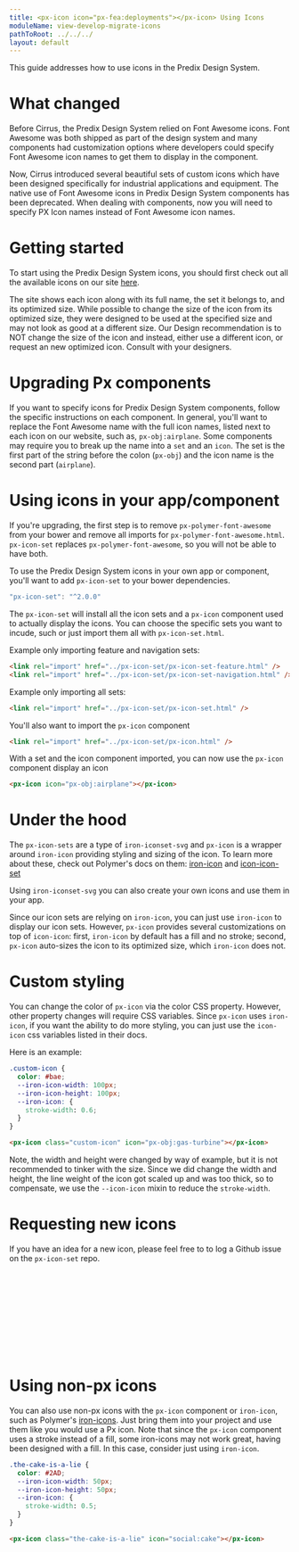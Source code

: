```yaml
---
title: <px-icon icon="px-fea:deployments"></px-icon> Using Icons
moduleName: view-develop-migrate-icons
pathToRoot: ../../../
layout: default
---
```


This guide addresses how to use icons in the Predix Design System.

# <px-icon icon="px-fea:alerts"></px-icon> What changed
Before Cirrus, the Predix Design System relied on Font Awesome icons. Font Awesome was both shipped as part of the design system and many components had customization options where developers could specify Font Awesome icon names to get them to display in the component.

Now, Cirrus introduced several beautiful sets of custom icons which have been designed specifically for industrial applications and equipment. The native use of Font Awesome icons in Predix Design System components has been deprecated. When dealing with components, now you will need to specify PX Icon names instead of Font Awesome icon names.

<div class="guidelines">
  <px-icon icon="px-obj:rail-yard"></px-icon>
  <px-icon icon="px-obj:rail-yard"></px-icon>
  <px-icon icon="px-obj:rail-yard"></px-icon>
  <px-icon icon="px-obj:rail-yard"></px-icon>
  <px-icon icon="px-obj:rail-yard"></px-icon>
  <px-icon icon="px-obj:rail-yard"></px-icon>
  <px-icon icon="px-obj:rail-yard"></px-icon>
  <px-icon icon="px-obj:rail-yard"></px-icon>
  <px-icon icon="px-obj:rail-yard"></px-icon>
  <px-icon icon="px-obj:rail-yard"></px-icon>
  <px-icon icon="px-obj:rail-yard"></px-icon>
  <px-icon icon="px-obj:rail-yard"></px-icon>
  <px-icon icon="px-obj:rail-yard"></px-icon>
  <px-icon icon="px-obj:rail-yard"></px-icon>
  <px-icon icon="px-obj:rail-yard"></px-icon>
  <px-icon icon="px-obj:rail-yard"></px-icon>
  <px-icon icon="px-obj:rail-yard"></px-icon>
  <px-icon icon="px-obj:rail-yard"></px-icon>
  <px-icon icon="px-obj:rail-yard"></px-icon>
  <px-icon icon="px-obj:rail-yard"></px-icon>
  <px-icon icon="px-obj:rail-yard"></px-icon>
  <px-icon icon="px-obj:locomotive"></px-icon>
</div>

# <px-icon icon="px-fea:home"></px-icon> Getting started
To start using the Predix Design System icons, you should first check out all the available icons on our site [here](https://www.predix-ui.com/#/elements/px-icon-set).

The site shows each icon along with its full name, the set it belongs to, and its optimized size. While possible to change the size of the icon from its optimized size, they were designed to be used at the specified size and may not look as good at a different size. Our Design recommendation is to NOT change the size of the icon and instead, either use a different icon, or request an new optimized icon. Consult with your designers.

# <px-icon icon="px-fea:microservice"></px-icon> Upgrading Px components
If you want to specify icons for Predix Design System components, follow the specific instructions on each component. In general, you'll want to replace the Font Awesome name with the full icon names, listed next to each icon on our website, such as, `px-obj:airplane`. Some components may require you to break up the name into a `set` and an `icon`. The set is the first part of the string before the colon (`px-obj`) and the icon name is the second part (`airplane`).

# <px-icon icon="px-fea:products"></px-icon> Using icons in your app/component
If you're upgrading, the first step is to remove `px-polymer-font-awesome` from your bower and remove all imports for `px-polymer-font-awesome.html`. `px-icon-set` replaces `px-polymer-font-awesome`, so you will not be able to have both.

To use the Predix Design System icons in your own app or component, you'll want to add `px-icon-set` to your bower dependencies.

``` js
"px-icon-set": "^2.0.0"
```

The `px-icon-set` will install all the icon sets and a `px-icon` component used to actually display the icons. You can choose the specific sets you want to incude, such or just import them all with `px-icon-set.html`.

Example only importing feature and navigation sets:
```html
<link rel="import" href="../px-icon-set/px-icon-set-feature.html" />
<link rel="import" href="../px-icon-set/px-icon-set-navigation.html" />
```

Example only importing all sets:
```html
<link rel="import" href="../px-icon-set/px-icon-set.html" />
```

You'll also want to import the `px-icon` component
```html
<link rel="import" href="../px-icon-set/px-icon.html" />
```

With a set and the icon component imported, you can now use the `px-icon` component display an icon <px-icon icon="px-obj:airplane"></px-icon>
```html
<px-icon icon="px-obj:airplane"></px-icon>
```

# <px-icon icon="px-obj:automobile"></px-icon> Under the hood
The `px-icon-sets` are a type of `iron-iconset-svg` and `px-icon` is a wrapper around `iron-icon` providing styling and sizing of the icon. To learn more about these, check out Polymer's docs on them: [iron-icon](https://www.webcomponents.org/element/PolymerElements/iron-icon/) and [icon-icon-set](https://www.webcomponents.org/element/PolymerElements/iron-iconset-svg)

Using `iron-iconset-svg` you can also create your own icons and use them in your app.

Since our icon sets are relying on `iron-icon`, you can just use `iron-icon` to display our icon sets. However, `px-icon` provides several customizations on top of `icon-icon`: first, `iron-icon` by default has a fill and no stroke; second, `px-icon` auto-sizes the icon to its optimized size, which `iron-icon` does not.

<style>
.custom-styling {
  color: #fdc52e;
  --iron-icon-width: 28px;
  --iron-icon-height: 28px;
  --iron-icon: {
    stroke-width: 0.75;
  }
}
</style>
# <px-icon class="custom-styling" icon="px-utl:edit"></px-icon> Custom styling
You can change the color of `px-icon` via the color CSS property. However, other property changes will require CSS variables. Since `px-icon` uses `iron-icon`, if you want the ability to do more styling, you can just use the `icon-icon` css variables listed in their docs.

Here is an example:
<style>
.custom-icon {
  color: #bae;
  --iron-icon-width: 100px;
  --iron-icon-height: 100px;
  --iron-icon: {
    stroke-width: 0.6;
  }
}
</style>
<px-icon class="custom-icon" icon="px-obj:gas-turbine"></px-icon>
```css
.custom-icon {
  color: #bae;
  --iron-icon-width: 100px;
  --iron-icon-height: 100px;
  --iron-icon: {
    stroke-width: 0.6;
  }
}
```
```html
<px-icon class="custom-icon" icon="px-obj:gas-turbine"></px-icon>
```

Note, the width and height were changed by way of example, but it is not recommended to tinker with the size. Since we did change the width and height, the line weight of the icon got scaled up and was too thick, so to compensate, we use the `--icon-icon` mixin to reduce the `stroke-width`.

# <px-icon icon="px-obj:imaging-machine"></px-icon> Requesting new icons
If you have an idea for a new icon, please feel free to to log a Github issue on the `px-icon-set` repo.

<!--
should link to the social icons set, but cheating to avoid a) adding as a dependency for this one silly demo, 2) setting up a CDN that may or may not be reliable, 3) path issues with their links if I did do a CDN.

blatantly stolen from : https://github.com/PolymerElements/iron-icons/blob/master/social-icons.html
-->
<!--
@license
Copyright (c) 2014 The Polymer Project Authors. All rights reserved.
This code may only be used under the BSD style license found at http://polymer.github.io/LICENSE.txt
The complete set of authors may be found at http://polymer.github.io/AUTHORS.txt
The complete set of contributors may be found at http://polymer.github.io/CONTRIBUTORS.txt
Code distributed by Google as part of the polymer project is also
subject to an additional IP rights grant found at http://polymer.github.io/PATENTS.txt
-->
<iron-iconset-svg name="social" size="24">
<svg><defs>
<g id="cake"><path d="M12 6c1.11 0 2-.9 2-2 0-.38-.1-.73-.29-1.03L12 0l-1.71 2.97c-.19.3-.29.65-.29 1.03 0 1.1.9 2 2 2zm4.6 9.99l-1.07-1.07-1.08 1.07c-1.3 1.3-3.58 1.31-4.89 0l-1.07-1.07-1.09 1.07C6.75 16.64 5.88 17 4.96 17c-.73 0-1.4-.23-1.96-.61V21c0 .55.45 1 1 1h16c.55 0 1-.45 1-1v-4.61c-.56.38-1.23.61-1.96.61-.92 0-1.79-.36-2.44-1.01zM18 9h-5V7h-2v2H6c-1.66 0-3 1.34-3 3v1.54c0 1.08.88 1.96 1.96 1.96.52 0 1.02-.2 1.38-.57l2.14-2.13 2.13 2.13c.74.74 2.03.74 2.77 0l2.14-2.13 2.13 2.13c.37.37.86.57 1.38.57 1.08 0 1.96-.88 1.96-1.96V12C21 10.34 19.66 9 18 9z"/></g>
<g id="pages"><path d="M3 5v6h5L7 7l4 1V3H5c-1.1 0-2 .9-2 2zm5 8H3v6c0 1.1.9 2 2 2h6v-5l-4 1 1-4zm9 4l-4-1v5h6c1.1 0 2-.9 2-2v-6h-5l1 4zm2-14h-6v5l4-1-1 4h5V5c0-1.1-.9-2-2-2z"/></g>
</defs></svg>
</iron-iconset-svg>

<style>
.companion-cube {
  --iron-icon-width: 32px;
  --iron-icon-height: 32px;
  --iron-icon: {
    stroke-width: 0.7;
  }
}
</style>

# <px-icon class="companion-cube" icon="social:pages"></px-icon> Using non-px icons
You can also use non-px icons with the `px-icon` component or `iron-icon`, such as Polymer's [iron-icons](https://www.webcomponents.org/element/PolymerElements/iron-icons). Just bring them into your project and use them like you would use a Px icon. Note that since the `px-icon` component uses a stroke instead of a fill, some iron-icons may not work great, having been designed with a fill. In this case, consider just using `iron-icon`.


```css
.the-cake-is-a-lie {
  color: #2AD;
  --iron-icon-width: 50px;
  --iron-icon-height: 50px;
  --iron-icon: {
    stroke-width: 0.5;
  }
}
```
```html
<px-icon class="the-cake-is-a-lie" icon="social:cake"></px-icon>
```
<style>
.the-cake-is-a-lie {
  color: #2AD;
  --iron-icon-width: 50px;
  --iron-icon-height: 50px;
  --iron-icon: {
    stroke-width: 0.5;
  }
}
</style>
<px-icon class="the-cake-is-a-lie" icon="social:cake"></px-icon>
